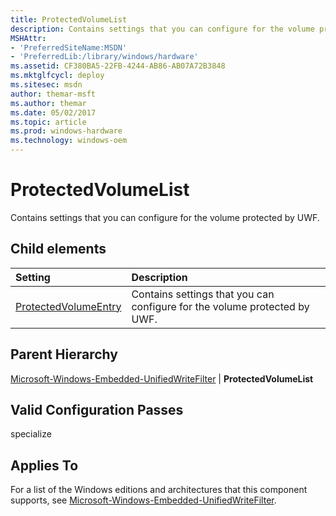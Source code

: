 ```yaml
---
title: ProtectedVolumeList
description: Contains settings that you can configure for the volume protected by UWF.
MSHAttr:
- 'PreferredSiteName:MSDN'
- 'PreferredLib:/library/windows/hardware'
ms.assetid: CF380BA5-22FB-4244-AB86-AB07A72B3848
ms.mktglfcycl: deploy
ms.sitesec: msdn
author: themar-msft
ms.author: themar
ms.date: 05/02/2017
ms.topic: article
ms.prod: windows-hardware
ms.technology: windows-oem
---
```

# ProtectedVolumeList

Contains settings that you can configure for the volume protected by UWF.

## Child elements

| Setting                 | Description                                                                           |
|:------------------------|:--------------------------------------------------------------------------------------|
| [ProtectedVolumeEntry](microsoft-windows-embedded-unifiedwritefilter-protectedvolumelist-protectedvolumeentry.md) | Contains settings that you can configure for the volume protected by UWF. |

## Parent Hierarchy

[Microsoft-Windows-Embedded-UnifiedWriteFilter](microsoft-windows-embedded-unifiedwritefilter.md) | **ProtectedVolumeList**

## Valid Configuration Passes

specialize

## Applies To

For a list of the Windows editions and architectures that this component supports, see [Microsoft-Windows-Embedded-UnifiedWriteFilter](microsoft-windows-embedded-unifiedwritefilter.md).
